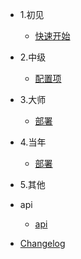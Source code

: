 
* 1.初见

  * [快速开始](1.frist/guide.md)
  

* 2.中级

  * [配置项](2.中级/docs/2.中级/h好好好或或或或或或或或或或或或或或或或或或或或或或或或.md)
 

* 3.大师

  * [部署](zh-cn/deploy.md)


* 4.当年
  * [部署](zh-cn/deploy.md)

* 5.其他
  
* api
  * [api](zh-cn/awesome.md)
* [Changelog](zh-cn/changelog.md)
